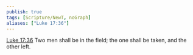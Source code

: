 ```yaml
---
publish: true
tags: [Scripture/NewT, noGraph]
aliases: ["Luke 17:36"]
---
```

[Luke 17:36](https://churchofjesuschrist.org/study/scriptures/nt/luke/17?lang=eng&id=p36#p36) Two men shall be in the field; the one shall be taken, and the other left.
